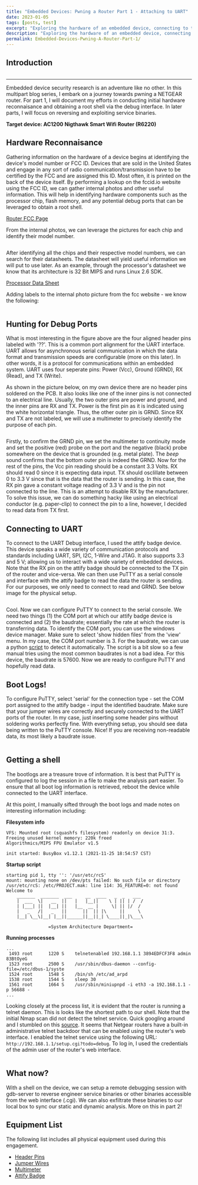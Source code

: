 ```yaml
---
title: "Embedded Devices: Pwning a Router Part 1 - Attaching to UART"
date: 2023-01-05
tags: [posts, test]
excerpt: "Exploring the hardware of an embedded device, connecting to the debug interface, obtaining a shell"
description: "Exploring the hardware of an embedded device, connecting to the debug interface, obtaining a shell"
permalink: Embedded-Devices-Pwning-A-Router-Part-1/
---
```


Introduction
---

<img src="{{ site.url }}{{ site.baseurl }}/images/pcb-routing.jpg" alt="">

---

Embedded device security research is an adventure like no other. In this multipart blog series, I embark on a journey towards pwning a NETGEAR router. For part 1, I will document my efforts in conducting initial hardware reconnaisance and obtaining a root shell via the debug interface. In later parts, I will focus on reversing and exploiting service binaries. 

**Target device: AC1200 Nigthawk Smart Wifi Router (R6220)**

Hardware Reconnaisance
---

Gathering information on the hardware of a device begins at identifying the device's model number or FCC ID. Devices that are sold in the United States and engage in any sort of radio communication/transmission have to be certified by the FCC and are assigned this ID. Most often, it is printed on the back of the device itself. By performing a lookup on the fccid.io website using the FCC ID, we can gather internal photos and other useful information. This will help in identifying hardware components such as the processor chip, flash memory, and any potential debug ports that can be leveraged to obtain a root shell. 

[Router FCC Page](https://fccid.io/PY314200274)

From the internal photos, we can leverage the pictures for each chip and identify their model number. 

<img src="{{ site.url }}{{ site.baseurl }}/images/processor_chip.png" alt="">

After identifying all the chips and their respective model numbers, we can search for their datasheets. The datasheet will yield useful information we will put to use later. As an example, through the processor's datasheet we know that its architecture is 32 Bit MIPS and runs Linux 2.6 SDK. 

[Processor Data Sheet](https://www.mediatek.com/products/home-networking/mt7621)

Adding labels to the internal photo picture from the fcc website - we know the following: 

<img src="{{ site.url }}{{ site.baseurl }}/images/ig-hardware.png" alt="">

Hunting for Debug Ports
---
What is most interesting in the figure above are the four aligned header pins labeled with '??'. This is a common port alignment for the UART interface. UART allows for asynchronous serial communication in which the data format and transmission speeds are configurable (more on this later). In other words, it is a protocol for communications within an embedded system. UART uses four seperate pins: Power (Vcc), Ground (GRND), RX (Read), and TX (Write).

As shown in the picture below, on my own device there are no header pins soldered on the PCB. It also looks like one of the inner pins is not connected to an electrical line. Usually, the two outer pins are power and ground, and the inner pins are RX and TX. Power is the first pin as it is indicated using the white horizontal triangle. Thus, the other outer pin is GRND. Since RX and TX are not labeled, we will use a multimeter to precisely identify the purpose of each pin. 

<img src="{{ site.url }}{{ site.baseurl }}/images/uart-ports.jpeg" alt="">

Firstly, to confirm the GRND pin, we set the multimeter to continuity mode and set the positive (red) probe on the port and the negative (black) probe somewhere on the device that is grounded (e.g. metal plate). The *beep* sound confirms that the bottom outer pin is indeed the GRND. Now for the rest of the pins, the Vcc pin reading should be a constant 3.3 Volts. RX should read 0 since it is expecting data input. TX should osclillate between 0 to 3.3 V since that is the data that the router is sending. In this case, the RX pin gave a constant voltage reading of 3.3 V and is the pin not connected to the line. This is an attempt to disable RX by the manufacturer. To solve this issue, we can do something hacky like using an electrical conductor (e.g. paper-clip) to connect the pin to a line, however, I decided to read data from TX first.

Connecting to UART
---
To connect to the UART Debug interface, I used the attify badge device. This device speaks a wide variety of communication protocols and standards including UART, SPI, I2C, 1-Wire and JTAG. It also supports 3.3 and 5 V; allowing us to interact with a wide variety of embedded devices. Note that the RX pin on the attify badge should be connected to the TX pin of the router and vice-versa. We can then use PuTTY as a serial console and interface with the attify badge to read the data the router is sending. For our purposes, we only need to connect to read and GRND. See below image for the physical setup.

<img src="{{ site.url }}{{ site.baseurl }}/images/badge-setup.jpeg" alt="">

Cool. Now we can configure PuTTY to connect to the serial console. We need two things (1) the COM port at which our attify badge device is connected and (2) the baudrate; essentially the rate at which the router is transferring data. To identify the COM port, you can use the windows device manager. Make sure to select 'show hidden files' from the 'view' menu. In my case, the COM port number is 3. For the baudrate, we can use a python [script](https://github.com/sickcodes/python3-baudrate) to detect it automatically. The script is a bit slow so a few manual tries using the most common baudrates is not a bad idea. For this device, the baudrate is 57600. Now we are ready to configure PuTTY and hopefully read data. 

Boot Logs!
---

To configure PuTTY, select 'serial' for the connection type - set the COM port assigned to the attify badge - input the identified baudrate. Make sure that your jumper wires are correctly and securely connected to the UART ports of the router. In my case, just inserting some header pins without soldering works perfectly fine. With everything setup, you should see data being written to the PuTTY console. Nice! If you are receiving non-readable data, its most likely a baudrate issue. 

<img src="{{ site.url }}{{ site.baseurl }}/images/boot-logs.png" alt="">

Getting a shell
---
The bootlogs are a treasure trove of information. It is best that PuTTY is configured to log the session in a file to make the analysis part easier. To ensure that all boot log information is retrieved, reboot the device while connected to the UART interface.

At this point, I manually sifted through the boot logs and made notes on interesting information including: 

**Filesystem info**
```
VFS: Mounted root (squashfs filesystem) readonly on device 31:3.
Freeing unused kernel memory: 220k freed
Algorithmics/MIPS FPU Emulator v1.5

init started: BusyBox v1.12.1 (2021-11-25 18:54:57 CST)
```
**Startup script**
```
starting pid 1, tty '': '/usr/etc/rcS'
mount: mounting none on /dev/pts failed: No such file or directory
/usr/etc/rcS: /etc/PROJECT.mak: line 114: 3G_FEATURE=0: not found
Welcome to
    _______  _______  ___     __  ____   _  _   ___
    |  ___  \|   __  ||   |   |__||    \ | || | /  /
    | |___| ||  |__| ||   |__  __ |     \| || |/  /
    |   _   /|   _   ||      ||  || |\     ||     \
    |__| \__\|__| |__||______||__||_| \____||_|\___\

                =System Architecture Department=
```

**Running processes**
```
...
 1493 root      1220 S    telnetenabled 192.168.1.1 3894EDFCF3F8 admin 83BtOyeG
 1523 root      2500 S    /usr/sbin/dbus-daemon --config-file=/etc/dbus-1/syste
 1524 root      1548 S    /bin/sh /etc/ad_arpd 
 1538 root      1544 S    sleep 30 
 1561 root      1664 S    /usr/sbin/miniupnpd -i eth3 -a 192.168.1.1 -p 56688 -
...
```

Looking closely at the process list, it is evident that the router is running a telnet daemon. This is looks like the shortest path to our shell. Note that the initial Nmap scan did not detect the telnet service. Quick googling around and I stumbled on this [source](https://openwrt.org/toh/netgear/telnet.console). It seems that Netgear routers have a built-in administrative telnet backdoor that can be enabled using the router's web interface. I enabled the telnet service using the following URL: ``http://192.168.1.1/setup.cgi?todo=debug``. To log in, I used the credentials of the admin user of the router's web interface. 

<img src="{{ site.url }}{{ site.baseurl }}/images/telnet.png" alt="">

What now?
---
With a shell on the device, we can setup a remote debugging session with gdb-server to reverse engineer service binaries or other binaries accessible from the web interface (.cgi). We can also exfiltrate these binaries to our local box to sync our static and dynamic analysis. More on this in part 2! 


Equipment List
---
The following list includes all physical equipment used during this engagement. 
- [Header Pins](https://www.amazon.com/dp/B07BXDYTBP)
- [Jumper Wires](https://www.amazon.com/dp/B07GD1XFWV)
- [Multimeter](https://www.amazon.com/dp/B01ISAMUA6)
- [Attify Badge](https://www.attify-store.com/products/attify-badge-uart-jtag-spi-i2c)





